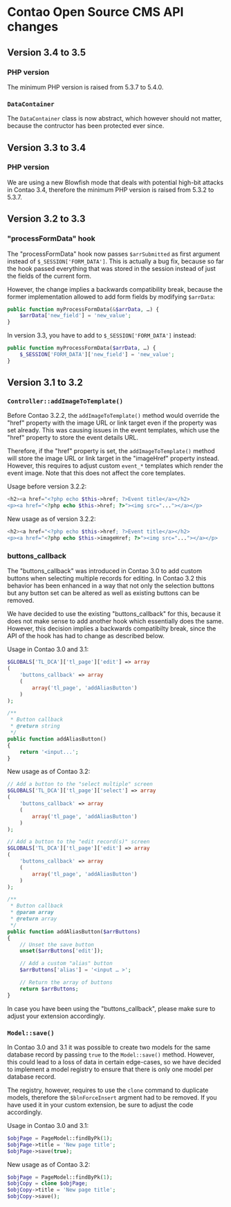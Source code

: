 Contao Open Source CMS API changes
==================================

Version 3.4 to 3.5
------------------

### PHP version

The minimum PHP version is raised from 5.3.7 to 5.4.0.


### `DataContainer`

The `DataContainer` class is now abstract, which however should not matter,
because the contructor has been protected ever since.


Version 3.3 to 3.4
------------------

### PHP version

We are using a new Blowfish mode that deals with potential high-bit attacks in
Contao 3.4, therefore the minimum PHP version is raised from 5.3.2 to 5.3.7.


Version 3.2 to 3.3
------------------

### "processFormData" hook

The "processFormData" hook now passes `$arrSubmitted` as first argument instead
of `$_SESSION['FORM_DATA']`. This is actually a bug fix, because so far the hook
passed everything that was stored in the session instead of just the fields of
the current form.

However, the change implies a backwards compatibility break, because the former
implementation allowed to add form fields by modifying `$arrData`:

```php
public function myProcessFormData(&$arrData, …) {
    $arrData['new_field'] = 'new_value';
}
```

In version 3.3, you have to add to `$_SESSION['FORM_DATA']` instead:

```php
public function myProcessFormData($arrData, …) {
    $_SESSION['FORM_DATA']['new_field'] = 'new_value';
}
```


Version 3.1 to 3.2
------------------

### `Controller::addImageToTemplate()`

Before Contao 3.2.2, the `addImageToTemplate()` method would override the "href"
property with the image URL or link target even if the property was set already.
This was causing issues in the event templates, which use the "href" property to
store the event details URL.

Therefore, if the "href" property is set, the `addImageToTemplate()` method will
store the image URL or link target in the "imageHref" property instead. However,
this requires to adjust custom `event_*` templates which render the event image.
Note that this does not affect the core templates.

Usage before version 3.2.2:

```php
<h2><a href="<?php echo $this->href; ?>Event title</a></h2>
<p><a href="<?php echo $this->href; ?>"><img src="..."></a></p>
```

New usage as of version 3.2.2:

```php
<h2><a href="<?php echo $this->href; ?>Event title</a></h2>
<p><a href="<?php echo $this->imageHref; ?>"><img src="..."></a></p>
```


### buttons_callback

The "buttons_callback" was introduced in Contao 3.0 to add custom buttons when
selecting multiple records for editing. In Contao 3.2 this behavior has been
enhanced in a way that not only the selection buttons but any button set can be
altered as well as existing buttons can be removed.

We have decided to use the existing "buttons_callback" for this, because it does
not make sense to add another hook which essentially does the same. However,
this decision implies a backwards compatibilty break, since the API of the hook
has had to change as described below.

Usage in Contao 3.0 and 3.1:

```php
$GLOBALS['TL_DCA']['tl_page']['edit'] => array
(
    'buttons_callback' => array
    (
        array('tl_page', 'addAliasButton')
    )
);

/**
 * Button callback
 * @return string
 */
public function addAliasButton()
{
    return '<input...';
}
```

New usage as of Contao 3.2:

```php
// Add a button to the "select multiple" screen
$GLOBALS['TL_DCA']['tl_page']['select'] => array
(
    'buttons_callback' => array
    (
        array('tl_page', 'addAliasButton')
    )
);

// Add a button to the "edit record(s)" screen
$GLOBALS['TL_DCA']['tl_page']['edit'] => array
(
    'buttons_callback' => array
    (
        array('tl_page', 'addAliasButton')
    )
);

/**
 * Button callback
 * @param array
 * @return array
 */
public function addAliasButton($arrButtons)
{
    // Unset the save button
    unset($arrButtons['edit']);

    // Add a custom "alias" button
    $arrButtons['alias'] = '<input … >';

    // Return the array of buttons
    return $arrButtons;
}
```

In case you have been using the "buttons_callback", please make sure to adjust
your extension accordingly.


### `Model::save()`

In Contao 3.0 and 3.1 it was possible to create two models for the same database
record by passing `true` to the `Model::save()` method. However, this could lead
to a loss of data in certain edge-cases, so we have decided to implement a model
registry to ensure that there is only one model per database record.

The registry, however, requires to use the `clone` command to duplicate models,
therefore the `$blnForceInsert` argment had to be removed. If you have used it
in your custom extension, be sure to adjust the code accordingly.

Usage in Contao 3.0 and 3.1:

```php
$objPage = PageModel::findByPk(1);
$objPage->title = 'New page title';
$objPage->save(true);
```

New usage as of Contao 3.2:

```php
$objPage = PageModel::findByPk(1);
$objCopy = clone $objPage;
$objCopy->title = 'New page title';
$objCopy->save();
```
